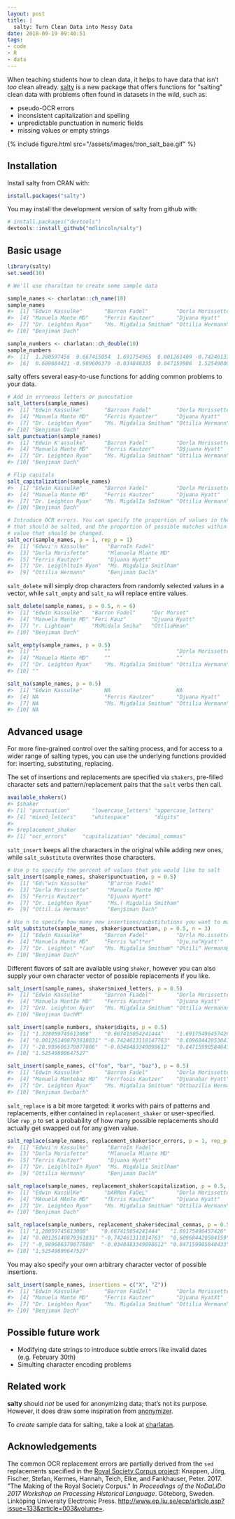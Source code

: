 ```yaml
---
layout: post
title: |
  salty: Turn Clean Data into Messy Data
date: 2018-09-19 09:40:51
tags:
- code
- R
- data
---
```


When teaching students how to clean data, it helps to have data that
isn’t *too* clean already. [salty](https://cran.r-project.org/package=salty) is a new package that offers functions for "salting"
clean data with problems often found in datasets in the wild, such as:

  - pseudo-OCR errors
  - inconsistent capitalization and spelling
  - unpredictable punctuation in numeric fields
  - missing values or empty strings

{% include figure.html src="/assets/images/tron_salt_bae.gif" %}

## Installation

Install salty from CRAN with:

``` r
install.packages("salty")
```

You may install the development version of salty from github with:

``` r
# install.packages("devtools")
devtools::install_github("mdlincoln/salty")
```

## Basic usage

``` r
library(salty)
set.seed(10)

# We'll use charaltan to create some sample data

sample_names <- charlatan::ch_name(10)
sample_names
#>  [1] "Edwin Kassulke"       "Barron Fadel"         "Dorla Morissette"
#>  [4] "Manuela Mante MD"     "Ferris Kautzer"       "Djuana Hyatt"
#>  [7] "Dr. Leighton Ryan"    "Ms. Migdalia Smitham" "Ottilia Hermann"
#> [10] "Benjiman Dach"

sample_numbers <- charlatan::ch_double(10)
sample_numbers
#>  [1]  1.280597456  0.667415054  1.691754965  0.001261409 -0.742461312
#>  [6]  0.609684421 -0.989606379 -0.034848335  0.847159906  1.525498006
```

salty offers several easy-to-use functions for adding common problems to
your data.

``` r
# Add in erroeous letters or puncutation
salt_letters(sample_names)
#>  [1] "Edwin Kassulke"       "Barroun Fadel"        "Dorla Morissette"
#>  [4] "Manuela Mante MD"     "Ferris Kyautzer"      "Djuana Hyatt"
#>  [7] "Dr. Leighton Ryan"    "Ms. Migdalia Smitham" "Ottilia Hermann"
#> [10] "Benjiman Dach"
salt_punctuation(sample_names)
#>  [1] "Edwin K'assulke"      "Barron Fadel"         "Dorla Morissette"
#>  [4] "Manuela Mante MD"     "Ferris Kautzer"       "D$juana Hyatt"
#>  [7] "Dr. Leighton Ryan"    "Ms. Migdalia Smitham" "Ottilia Hermann"
#> [10] "Benjiman Dach"

# Flip capitals
salt_capitalization(sample_names)
#>  [1] "Edwin Kassulke"       "Barron Fadel"         "Dorla Morissette"
#>  [4] "Manuela Mante MD"     "Ferris Kautzer"       "Djuana Hyatt"
#>  [7] "Dr. Leighton Ryan"    "Ms. MigdalIa SmItHam" "Ottilia Hermann"
#> [10] "Benjiman Dach"

# Introduce OCR errors. You can specify the proportion of values in the vector
# that should be salted, and the proportion of possible matches within a single
# value that should be changed.
salt_ocr(sample_names, p = 1, rep_p = 1)
#>  [1] "Edwvi'n Kassulke"      "BarroIn Fadel"
#>  [3] "Dorla Morisfette"      "Mlanuela Mlante MD"
#>  [5] "Ferris Kautzer"        "Djuana Hyatt"
#>  [7] "Dr. LeiglhltoIn Ryan"  "Ms. Migdalia Smitlham"
#>  [9] "Ottilia Hermann"       "Benjiman Daclh"
```

`salt_delete` will simply drop characters from randomly selected values
in a vector, while `salt_empty` and `salt_na` will replace entire
values.

``` r
salt_delete(sample_names, p = 0.5, n = 6)
#>  [1] "Edwin Kassulke"   "Barron Fadel"     "Dor Morset"
#>  [4] "Manuela Mante MD" "Feri Kauz"        "Djuana Hyatt"
#>  [7] "r. Lightoan"      "MsMidala Smiha"   "OttliaHean"
#> [10] "Benjiman Dach"

salt_empty(sample_names, p = 0.5)
#>  [1] ""                     ""                     "Dorla Morissette"
#>  [4] "Manuela Mante MD"     ""                     ""
#>  [7] "Dr. Leighton Ryan"    "Ms. Migdalia Smitham" "Ottilia Hermann"
#> [10] ""

salt_na(sample_names, p = 0.5)
#>  [1] "Edwin Kassulke"       NA                     NA
#>  [4] NA                     "Ferris Kautzer"       "Djuana Hyatt"
#>  [7] NA                     "Ms. Migdalia Smitham" "Ottilia Hermann"
#> [10] NA
```

## Advanced usage

For more fine-grained control over the salting process, and for access
to a wider range of salting types, you can use the underlying functions
provided for: inserting, substituting, replacing.

The set of insertions and replacements are specified via `shakers`,
pre-filled character sets and pattern/replacement pairs that the `salt`
verbs then call.

``` r
available_shakers()
#> $shaker
#> [1] "punctuation"       "lowercase_letters" "uppercase_letters"
#> [4] "mixed_letters"     "whitespace"        "digits"
#>
#> $replacement_shaker
#> [1] "ocr_errors"     "capitalization" "decimal_commas"
```

`salt_insert` keeps all the characters in the original while adding new
ones, while `salt_substitute` overwrites those characters.

``` r
# Use p to specify the percent of values that you would like to salt
salt_insert(sample_names, shaker$punctuation, p = 0.5)
#>  [1] "Ed\"win Kassulke"      "B^arron Fadel"
#>  [3] "Dorla Morissette"      "Manuela Mante MD"
#>  [5] "Ferris Kautzer"        "Djuana Hyatt"
#>  [7] "Dr. Leighton Ryan"     "Ms.( Migdalia Smitham"
#>  [9] "Ottil.ia Hermann"      "Benj$iman Dach"

# Use n to specify how many new insertions/substitutions you want to make to selected values
salt_substitute(sample_names, shaker$punctuation, p = 0.5, n = 3)
#>  [1] "Edwin Kassulke"       "Barron Fadel"         "D/rla Mo.issette."
#>  [4] "Manuela Mante MD"     "Ferris %a^t*er"       "Dju,na^Hyatt'"
#>  [7] "Dr. Leighto\" *(an"   "Ms. Migdalia Smitham" "O%tili^ Hermann@"
#> [10] "Benjiman Dach"
```

Different flavors of salt are available using `shaker`, however you can
also supply your own character vector of possible replacements if you
like.

``` r
salt_insert(sample_names, shaker$mixed_letters, p = 0.5)
#>  [1] "Edwin Kassulke"       "Barron FLadel"        "Dorla Morissette"
#>  [4] "Manuela MantIe MD"    "Ferris Kautzer"       "Djuana Hyatt"
#>  [7] "DrU. Leighton Ryan"   "Ms. Migdalia Smitham" "Ottilia Hermannn"
#> [10] "Benjiman DachM"

salt_insert(sample_numbers, shaker$digits, p = 0.5)
#>  [1] "1.328059745613008"    "0.667415054241444"    "1.69175496457426"
#>  [4] "0.001261408793618831" "-0.7424613118147763"  "0.6096844205304159"
#>  [7] "-20.989606379077806"  "-0.0348483349098612"  "0.847159905848433"
#> [10] "1.52549800647527"

salt_insert(sample_names, c("foo", "bar", "baz"), p = 0.5)
#>  [1] "Edwin Kassulke"       "Barron Fadel"         "Dorla Morissette"
#>  [4] "Manuela Mantebaz MD"  "Ferrfoois Kautzer"    "Djuanabar Hyatt"
#>  [7] "Dr. Leighton Ryan"    "Ms. Migdalia Smitham" "Ottbazilia Hermann"
#> [10] "Benjiman Dacbarh"
```

`salt_replace` is a bit more targeted: it works with pairs of patterns
and replacements, either contained in `replacement_shaker` or
user-specified. Use `rep_p` to set a probability of how many possible
replacements should actually get swapped out for any given
value.

``` r
salt_replace(sample_names, replacement_shaker$ocr_errors, p = 1, rep_p = 1)
#>  [1] "Edwvi'n Kassulke"      "BarroIn Fadel"
#>  [3] "Dorla Morisfette"      "Mlanuela Mlante MD"
#>  [5] "Ferris Kautzer"        "Djuana Hyatt"
#>  [7] "Dr. LeiglhltoIn Ryan"  "Ms. Migdalia Smitlham"
#>  [9] "Ottilia Hermann"       "Benjiman Daclh"

salt_replace(sample_names, replacement_shaker$capitalization, p = 0.5, rep_p = 0.2)
#>  [1] "Edwin KassUlKe"       "bARRon FaDeL"         "Dorla Morissette"
#>  [4] "MAnuelA MAnTe MD"     "fErris KautZer"       "Djuana Hyatt"
#>  [7] "Dr. Leighton Ryan"    "Ms. Migdalia Smitham" "Ottilia Hermann"
#> [10] "Benjiman Dach"

salt_replace(sample_numbers, replacement_shaker$decimal_commas, p = 0.5, rep_p = 1)
#>  [1] "1,28059745613008"    "0.667415054241444"   "1.69175496457426"
#>  [4] "0.00126140879361831" "-0,742461311814763"  "0,609684420504159"
#>  [7] "-0,989606379077806"  "-0.0348483349098612" "0.847159905848433"
#> [10] "1,52549800647527"
```

You may also specify your own arbitrary character vector of possible
insertions.

``` r
salt_insert(sample_names, insertions = c("X", "Z"))
#>  [1] "Edwin Kassulke"       "Barron FadZel"        "Dorla Morissette"
#>  [4] "Manuela Mante MD"     "Ferris Kautzer"       "Djuana HyatXt"
#>  [7] "Dr. Leighton Ryan"    "Ms. Migdalia Smitham" "Ottilia Hermann"
#> [10] "Benjiman Dach"
```

## Possible future work

  - Modifying date strings to introduce subtle errors like invalid dates
    (e.g. February 30th)
  - Simulting character encoding problems

## Related work

**salty** should *not* be used for anonymizing data; that’s not its
purpose. However, it does draw some inspiration from
[anonymizer](https://github.com/paulhendricks/anonymizer).

To *create* sample data for salting, take a look at
[charlatan](https://github.com/ropensci/charlatan).

## Acknowledgements

The common OCR replacement errors are partially derived from the `sed`
replacements specified in the [Royal Society Corpus
project](http://fedora.clarin-d.uni-saarland.de/rsc/access.html):
Knappen, Jörg, Fischer, Stefan, Kermes, Hannah, Teich, Elke, and
Fankhauser, Peter. 2017. "The Making of the Royal Society Corpus." In
*Proceedings of the NoDaLiDa 2017 Workshop on Processing Historical
Language*. Göteborg, Sweden. Linköping University Electronic Press.
<http://www.ep.liu.se/ecp/article.asp?issue=133&article=003&volume=>.
